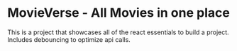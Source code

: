 # MovieVerse - All Movies in one place

This is a project that showcases all of the react essentials to build a project. Includes debouncing to optimize api calls.
